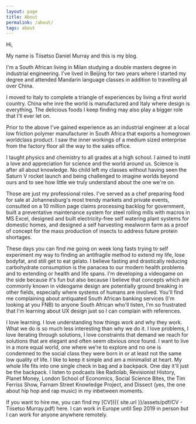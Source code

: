 ```yaml
---
layout: page
title: About
permalink: /about/
tags: about
---
```



Hi,

My name is Tiisetso Daniel Murray and this is my blog. 

I'm a South African living in Milan studying a double masters degree in industrial engineering. I've lived in Beijing for two years where I started my degree and attended Mandarin language classes in addition to travelling all over China. 

I moved to Italy to complete a triangle of experiences by living a first world country. China whe inre the world is manufactured and Italy where design is everything. The delicious foods I keep finding may also play a bigger role that I'll ever let on. 

Prior to the above I've gained experience as an industrial engineer at a local low friction polymer manufacturer in South Africa that exports a homegrown worldclass product. I saw the inner workings of a medium sized enterprise from the factory floor all the way to the sales office.

I taught physics and chemistry to all grades at a high school. I aimed to instil a love and appreciation for science and the world around us. Science is after all about knowledge. No child left my classes without having seen the Saturn V rocket launch and being challenged to imagine worlds beyond ours and to see how little we truly understand about the one we're on.

Those are just my professional roles. I've served as a chef preparing food for sale at Johannesburg's most trendy markets and private events, consulted on a 10 million page claims processing backlog for government, built a preventative maintenance system for steel rolling mills with macros in MS Excel, designed and built electricity-free self watering plant systems for domestic homes, and designed a self harvesting mealworm farm as a proof of concept for the mass production of insects to address future protein shortages.

These days you can find me going on week long fasts trying to self experiment my way to finding an antifragile method to extend my life, lose bodyfat, and still get to eat gelato. I believe fasting and drastically reducing carbohydrate consumption is the panacea to our modern health problems and to extending or health and life spans. I'm developing a videogame on the side because it's fun but also because I believe that concepts which are commonly known in videogame design are potentially ground breaking in other fields, especially where systems of humans are involved. You'll find me complaining about antiquated South African banking services (I'm looking at you FNB) to anyone South African who'll listen, I'm so frustrated that I'm learning about UX design just so I can complain with references.

I love learning. I love understanding how things work and why they work. What we do is so much less interesting than why we do it. I love problems, I love iterating through solutions, I love constraints that demand we reach for solutions that are elegant and often seem obvious once found. I want to live in a more equal world, one where we're to explore and no one is condemned to the social class they were born in or at least not the same low quality of life. I like to keep it simple and am a minimalist at heart. My whole life fits into one single check in bag and a backpack. One day it'll just be the backpack. I listen to podcasts like Radiolab, Revisionist History, Planet Money, London School of Economics, Social Science Bites, the Tim Ferriss Show, Farnam Street Knowledge Project, and Dissect (yes, the one about hip hop and rap music) in my inbetween moments.

If you want to hire me, you can find my [CV]({{ site.url }}/assets/pdf/CV - Tiisetso Murray.pdf) here. I can work in Europe until Sep 2019 in person but I can work for anyone anywhere remotely.


